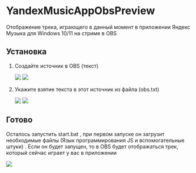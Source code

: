 # YandexMusicAppObsPreview
Отображение трека, играющего в данный момент в приложении Яндекс Музыка для Windows 10/11 на стриме в OBS

## Установка

1. Создайте источник в OBS (текст)

    ![](https://i.imgur.com/3b0tQos.png)
    ![](https://i.imgur.com/BBeoK6O.png)
2. Укажите взятие текста в этот источник из файла (obs.txt)

    ![](https://i.imgur.com/Omw6ong.png)
    ![](https://i.imgur.com/ACOYwmL.png)

##  Готово

Осталось запустить start.bat , при первом запуске он загрузит необходимые файлы (Язык программирования JS и вспомогательные штуки) . Если он будет запущен, то в OBS будет отображаться трек, который сейчас играет у вас в приложении

![](https://i.imgur.com/u9UrfQu.png)
